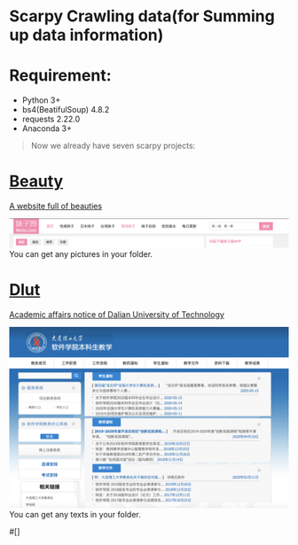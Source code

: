 # Scarpy Crawling data(for Summing up data information)
# Requirement:
- Python 3+
- bs4(BeatifulSoup) 4.8.2
- requests 2.22.0
- Anaconda 3+

> Now we already have seven scarpy projects:

#  [Beauty](Beauty.py)
[A website full of beauties](http://www.mzitu.com)

![images](images/meizi.png)
You can get any pictures in your folder.

# [Dlut](Dlutimfor.py)
[Academic affairs notice of Dalian University of Technology](http://ssdut.dlut.edu.cn/bkspy/benkeshengjiaoxue.htm)

![images](images/dlut.png)
You can get any texts in your folder.

#[]



